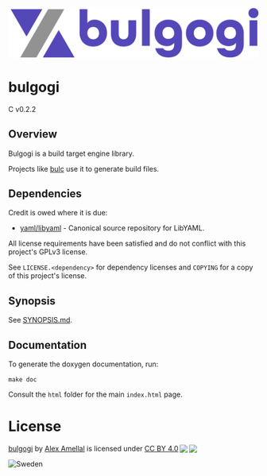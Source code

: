 ![bulgogi logo](./img/logo.png)

# bulgogi
C v0.2.2

## Overview
Bulgogi is a build target engine library.

Projects like [bulc](https://github.com/High-Intensity-Prototyping-Labs/bulc) use it to generate build files.

## Dependencies
Credit is owed where it is due:
- [yaml/libyaml](https://github.com/yaml/libyaml) - Canonical source repository for LibYAML.

All license requirements have been satisfied and do not conflict with this project's GPLv3 license.

See `LICENSE.<dependency>` for dependency licenses and `COPYING` for a copy of this project's license.

## Synopsis
See [SYNOPSIS.md](/SYNOPSIS.md).

## Documentation
To generate the doxygen documentation, run:
```
make doc 
```

Consult the `html` folder for the main `index.html` page.

# License 
<p xmlns:cc="http://creativecommons.org/ns#" xmlns:dct="http://purl.org/dc/terms/"><a property="dct:title" rel="cc:attributionURL" href="https://github.com/High-Intensity-Prototyping-Labs/bulgogi">bulgogi</a> by <a rel="cc:attributionURL dct:creator" property="cc:attributionName" href="https://github.com/amellalalex">Alex Amellal</a> is licensed under <a href="http://creativecommons.org/licenses/by/4.0/?ref=chooser-v1" target="_blank" rel="license noopener noreferrer" style="display:inline-block;">CC BY 4.0<img style="height:22px!important;margin-left:3px;vertical-align:text-bottom;" src="https://mirrors.creativecommons.org/presskit/icons/cc.svg?ref=chooser-v1"><img style="height:22px!important;margin-left:3px;vertical-align:text-bottom;" src="https://mirrors.creativecommons.org/presskit/icons/by.svg?ref=chooser-v1"></a></p>
<img src="https://flagcdn.com/w20/se.png" srcset="https://flagcdn.com/w40/se.png 2x" width="20" alt="Sweden">
